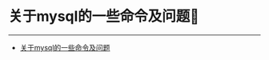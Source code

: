 # 关于mysql的一些命令及问题:blue_heart:   
---  
* [关于mysql的一些命令及问题](https://blog.csdn.net/qq_41069019/article/details/80233689)
